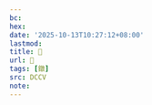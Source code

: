 ```yaml
---
bc:
hex:
date: '2025-10-13T10:27:12+08:00'
lastmod:
title: 􃟯
url: 􃟯
tags: [鐓]
src: DCCV
note:
---
```

